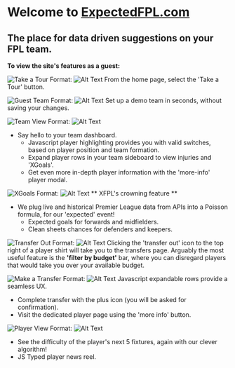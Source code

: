 # Welcome to [ExpectedFPL.com](http://expectedfpl.com)
## The place for data driven suggestions on your FPL team.

**To view the site's features as a guest:**

![Take a Tour](/images/read_me/take_a_tour.jpg)
Format: ![Alt Text](url)
From the home page, select the 'Take a Tour' button.

![Guest Team](/images/read_me/create_guest_account.jpg)
Format: ![Alt Text](url)
Set up a demo team in seconds, without saving your changes.

![Team View](/images/read_me/team_view_highlighted.jpg)
Format: ![Alt Text](url)
* Say hello to your team dashboard. 
    * Javascript player highlighting provides you with valid switches, based on player position    and team formation.
    * Expand player rows in your team sideboard to view injuries and 'XGoals'.
    * Get even more in-depth player information with the 'more-info' player modal.

![XGoals](/images/read_me/xgoals_feature.jpg)
Format: ![Alt Text](url)
** XFPL's crowning feature ** 
* We plug live and historical Premier League data from APIs into a Poisson formula, for our 'expected' event!
    * Expected goals for forwards and midfielders.
    * Clean sheets chances for defenders and keepers.

![Transfer Out](/images/read_me/transfer_out.jpg)
Format: ![Alt Text](url)
Clicking the 'transfer out' icon to the top right of a player shirt will take you to the transfers page. Arguably the most useful feature is the **'filter by budget'** bar, where you can disregard players that would take you over your available budget.

![Make a Transfer](/images/read_me/transfers.jpg)
Format: ![Alt Text](url)
Javascript expandable rows provide a seamless UX.
* Complete transfer with the plus icon (you will be asked for confirmation).
* Visit the dedicated player page using the 'more info' button.

![Player View](/images/read_me/player_directory.jpg)
Format: ![Alt Text](url)
* See the difficulty of the player's next 5 fixtures, again with our clever algorithm!
* JS Typed player news reel.








